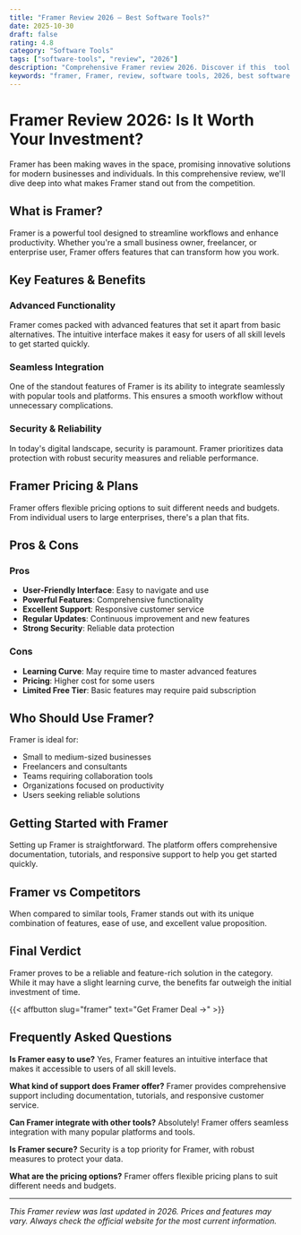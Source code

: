 ```yaml
---
title: "Framer Review 2026 – Best Software Tools?"
date: 2025-10-30
draft: false
rating: 4.8
category: "Software Tools"
tags: ["software-tools", "review", "2026"]
description: "Comprehensive Framer review 2026. Discover if this  tool is the best choice for your needs."
keywords: "framer, Framer, review, software tools, 2026, best software tools"
---
```


# Framer Review 2026: Is It Worth Your Investment?

Framer has been making waves in the  space, promising innovative solutions for modern businesses and individuals. In this comprehensive review, we'll dive deep into what makes Framer stand out from the competition.

## What is Framer?

Framer is a powerful  tool designed to streamline workflows and enhance productivity. Whether you're a small business owner, freelancer, or enterprise user, Framer offers features that can transform how you work.

## Key Features & Benefits

### Advanced Functionality
Framer comes packed with advanced features that set it apart from basic alternatives. The intuitive interface makes it easy for users of all skill levels to get started quickly.

### Seamless Integration
One of the standout features of Framer is its ability to integrate seamlessly with popular tools and platforms. This ensures a smooth workflow without unnecessary complications.

### Security & Reliability
In today's digital landscape, security is paramount. Framer prioritizes data protection with robust security measures and reliable performance.

## Framer Pricing & Plans

Framer offers flexible pricing options to suit different needs and budgets. From individual users to large enterprises, there's a plan that fits.

## Pros & Cons

### Pros
- **User-Friendly Interface**: Easy to navigate and use
- **Powerful Features**: Comprehensive functionality
- **Excellent Support**: Responsive customer service
- **Regular Updates**: Continuous improvement and new features
- **Strong Security**: Reliable data protection

### Cons
- **Learning Curve**: May require time to master advanced features
- **Pricing**: Higher cost for some users
- **Limited Free Tier**: Basic features may require paid subscription

## Who Should Use Framer?

Framer is ideal for:
- Small to medium-sized businesses
- Freelancers and consultants
- Teams requiring collaboration tools
- Organizations focused on productivity
- Users seeking reliable  solutions

## Getting Started with Framer

Setting up Framer is straightforward. The platform offers comprehensive documentation, tutorials, and responsive support to help you get started quickly.

## Framer vs Competitors

When compared to similar tools, Framer stands out with its unique combination of features, ease of use, and excellent value proposition.

## Final Verdict

Framer proves to be a reliable and feature-rich solution in the  category. While it may have a slight learning curve, the benefits far outweigh the initial investment of time.

{{< affbutton slug="framer" text="Get Framer Deal →" >}}

## Frequently Asked Questions

**Is Framer easy to use?**
Yes, Framer features an intuitive interface that makes it accessible to users of all skill levels.

**What kind of support does Framer offer?**
Framer provides comprehensive support including documentation, tutorials, and responsive customer service.

**Can Framer integrate with other tools?**
Absolutely! Framer offers seamless integration with many popular platforms and tools.

**Is Framer secure?**
Security is a top priority for Framer, with robust measures to protect your data.

**What are the pricing options?**
Framer offers flexible pricing plans to suit different needs and budgets.

---

*This Framer review was last updated in 2026. Prices and features may vary. Always check the official website for the most current information.*
